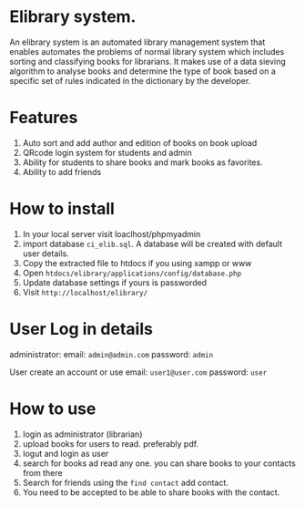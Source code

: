 # Elibrary system.

An elibrary system is an automated library management system that enables automates the problems of normal library system which
includes sorting and classifying books for librarians. It makes use of a data sieving algorithm to analyse books and determine the
type of book based on a specific set of rules indicated in the dictionary by the developer.

# Features
1. Auto sort and add author and edition of books on book upload
1. QRcode login system for students and admin
1. Ability for students to share books and mark books as favorites.
1. Ability to add friends
    
# How to install
1. In your local server visit loaclhost/phpmyadmin
1. import database `ci_elib.sql`. A database will be created with default user details.
1. Copy the extracted file to htdocs if you using xampp or www
1. Open `htdocs/elibrary/applications/config/database.php`
1. Update database settings if yours is passworded
1. Visit `http://localhost/elibrary/`

# User Log in details

administrator:
   email: `admin@admin.com`
   password: `admin`

User create an account or use
    email: `user1@user.com`
    password: `user`
    
# How to use
1. login as administrator (librarian)
1. upload books for users to read. preferably pdf.
1. logut and login as user
1. search for books ad read any one. you can share books to your contacts from there
1. Search for friends using the `find contact` add contact.
1. You need to be accepted to be able to share books with the contact.
